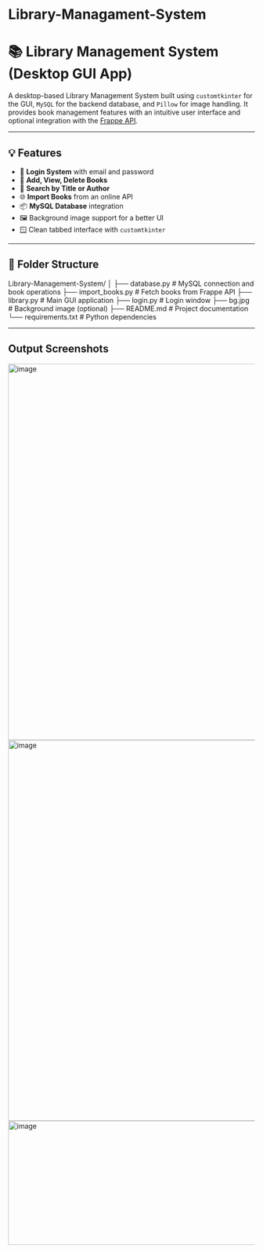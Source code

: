 # Library-Managament-System
# 📚 Library Management System (Desktop GUI App)

A desktop-based Library Management System built using `customtkinter` for the GUI, `MySQL` for the backend database, and `Pillow` for image handling. It provides book management features with an intuitive user interface and optional integration with the [Frappe API](https://frappe.io/api/method/frappe-library).

---

## 💡 Features

- 🔐 **Login System** with email and password
- 🧾 **Add, View, Delete Books**
- 🔎 **Search by Title or Author**
- 🌐 **Import Books** from an online API
- 📦 **MySQL Database** integration
- 🖼️ Background image support for a better UI
- 🪟 Clean tabbed interface with `customtkinter`

---

## 📁 Folder Structure
Library-Management-System/
│
├── database.py # MySQL connection and book operations
├── import_books.py # Fetch books from Frappe API
├── library.py # Main GUI application
├── login.py # Login window
├── bg.jpg # Background image (optional)
├── README.md # Project documentation
└── requirements.txt # Python dependencies

---
## Output Screenshots
<img width="1236" height="767" alt="image" src="https://github.com/user-attachments/assets/fc5a769b-5836-413f-ab54-507f9d740fec" />
<img width="1082" height="776" alt="image" src="https://github.com/user-attachments/assets/d2d19acd-66f3-4242-8ca5-d4268fca2f0e" />
<img width="1316" height="253" alt="image" src="https://github.com/user-attachments/assets/8d170b44-173a-4eeb-87cd-47cdb6c8dd5e" />




